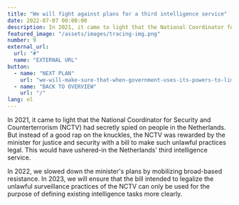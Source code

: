 ```yaml
---
title: "We will fight against plans for a third intelligence service"
date: 2022-07-07 00:00:00
description: In 2021, it came to light that the National Coordinator for Security and Counterterrorism (NCTV) had secretly spied on people in the Netherlands.
featured_image: "/assets/images/tracing-img.png"
number: 9
external_url:
  url: "#"
  name: "EXTERNAL URL"
button:
  - name: "NEXT PLAN"
    url: "we-will-make-sure-that-when-government-uses-its-powers-to-limit-freedom-of-expression-it-does-so-responsibly"
  - name: "BACK TO OVERVIEW"
    url: "/"
lang: nl
---
```


In 2021, it came to light that the National Coordinator for Security and Counterterrorism (NCTV) had secretly spied on people in the Netherlands. But instead of a good rap on the knuckles, the NCTV was rewarded by the minister for justice and security with a bill to make such unlawful practices legal. This would have ushered-in the Netherlands' third intelligence service.

In 2022, we slowed down the minister's plans by mobilizing broad-based resistance. In 2023, we will ensure that the bill intended to legalize the unlawful surveillance practices of the NCTV can only be used for the purpose of defining existing intelligence tasks more clearly.